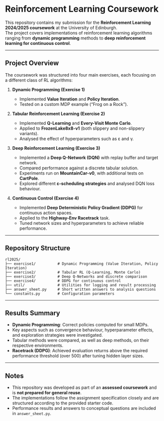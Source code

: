 # Reinforcement Learning Coursework

This repository contains my submission for the **Reinforcement Learning 2024/2025 coursework** at the University of Edinburgh.  
The project covers implementations of reinforcement learning algorithms ranging from **dynamic programming** methods to **deep reinforcement learning for continuous control**.

---

## Project Overview

The coursework was structured into four main exercises, each focusing on a different class of RL algorithms:

1. **Dynamic Programming (Exercise 1)**  
   - Implemented **Value Iteration** and **Policy Iteration**.  
   - Tested on a custom MDP example (“Frog on a Rock”).  

2. **Tabular Reinforcement Learning (Exercise 2)**  
   - Implemented **Q-Learning** and **Every-Visit Monte Carlo**.  
   - Applied to **FrozenLake8x8-v1** (both slippery and non-slippery variants).  
   - Analysed the effect of hyperparameters such as ε and γ.  

3. **Deep Reinforcement Learning (Exercise 3)**  
   - Implemented a **Deep Q-Network (DQN)** with replay buffer and target network.  
   - Compared performance against a discrete tabular solution.  
   - Experiments run on **MountainCar-v0**, with additional tests on **CartPole**.  
   - Explored different **ε-scheduling strategies** and analysed DQN loss behaviour.  

4. **Continuous Control (Exercise 4)**  
   - Implemented **Deep Deterministic Policy Gradient (DDPG)** for continuous action spaces.  
   - Applied to the **Highway-Env Racetrack** task.  
   - Tuned network sizes and hyperparameters to achieve reliable performance.  

---

## Repository Structure

```text
rl2025/
├── exercise1/          # Dynamic Programming (Value Iteration, Policy Iteration)
├── exercise2/          # Tabular RL (Q-Learning, Monte Carlo)
├── exercise3/          # Deep Q-Networks and discrete comparison
├── exercise4/          # DDPG for continuous control
├── util/               # Utilities for logging and result processing
├── answer_sheet.py     # Short written answers to analysis questions
└── constants.py        # Configuration parameters
```

---

## Results Summary

* **Dynamic Programming**: Correct policies computed for small MDPs.
* Key aspects such as convergence behaviour, hyperparameter effects, and exploration strategies were investigated.
* Tabular methods were compared, as well as deep methods, on their respective environments.
* **Racetrack (DDPG)**: Achieved evaluation returns above the required performance threshold (over 500) after tuning hidden layer sizes.

---

## Notes

* This repository was developed as part of an **assessed coursework** and is **not prepared for general reuse**.
* The implementations follow the assignment specification closely and are structured according to the provided starter code.
* Performance results and answers to conceptual questions are included in `answer_sheet.py`.

